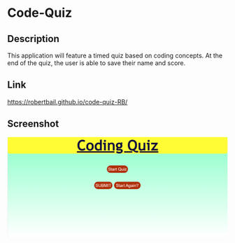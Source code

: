 # Code-Quiz
## Description
This application will feature a timed quiz based on coding concepts. At the end of the quiz, the user is able to save their name and score.
## Link
https://robertbail.github.io/code-quiz-RB/
## Screenshot
![alt text](images/code-quiz-screenshot.png)